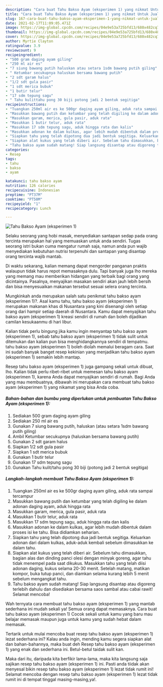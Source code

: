 ```yaml
---
description: "Cara buat Tahu Bakso Ayam (eksperimen 1) yang nikmat Untuk Jualan"
title: "Cara buat Tahu Bakso Ayam (eksperimen 1) yang nikmat Untuk Jualan"
slug: 167-cara-buat-tahu-bakso-ayam-eksperimen-1-yang-nikmat-untuk-jualan
date: 2021-02-17T11:09:05.471Z
image: https://img-global.cpcdn.com/recipes/04e9e53a725bfd13/680x482cq70/tahu-bakso-ayam-eksperimen-1-foto-resep-utama.jpg
thumbnail: https://img-global.cpcdn.com/recipes/04e9e53a725bfd13/680x482cq70/tahu-bakso-ayam-eksperimen-1-foto-resep-utama.jpg
cover: https://img-global.cpcdn.com/recipes/04e9e53a725bfd13/680x482cq70/tahu-bakso-ayam-eksperimen-1-foto-resep-utama.jpg
author: Myrtie Clayton
ratingvalue: 3.9
reviewcount: 9
recipeingredient:
- "500 gram daging ayam giling"
- "250 ml air es"
- "7 siung bawang putih haluskan atau setara 1sdm bawang putih giling"
- " Ketumbar secukupnya haluskan bersama bawang putih"
- "2 sdt garam halus"
- "1/2 sdt gula pasir"
- "1 sdt merica bubuk"
- "1 butir telur"
- "17 sdm tepung sagu"
- " Tahu kulittahu pong 30 biji potong jadi 2 bentuk segitiga"
recipeinstructions:
- "Tuangkan 250ml air es ke 500gr daging ayam giling, aduk rata sampai tercampur"
- "Masukkan bawang putih dan ketumbar yang telah digiling ke dalam adonan daging ayam, aduk hingga rata"
- "Masukkan garam, merica, gula pasir, aduk rata"
- "Masukkan 1 butir telur, aduk rata"
- "Masukkan 17 sdm tepung sagu, aduk hingga rata dan kalis"
- "Masukkan adonan ke dalam kulkas, agar lebih mudah dibentuk dalam proses isi ke tahu. Bisa didiamkan seharian."
- "Siapkan tahu yang telah dipotong dua jadi bentuk segitiga. Keluarkan adonan dari dalam kulkas, aduk-aduk kembali sebelum dimasukkan ke dalam tahu."
- "Siapkan alat kukus yang telah diberi air. Sebelum tahu dimasukkan, bagian alas dan dinding panci olesi dengan minyak goreng, agar tahu tidak menempel pada saat dikukus. Masukkan tahu yang telah diisi adonan daging, kukus selama 20-30 menit. Setelah matang, matikan kompor, buka tutup panci, dan diamkan selama kurang lebih 5 menit sebelum mengangkat tahu."
- "Tahu bakso ayam sudah matang! Siap langsung disantap atau digoreng terlebih dahulu dan disediakan bersama saos sambal atau cabai rawit! Selamat mencoba!"
categories:
- Resep
tags:
- tahu
- bakso
- ayam

katakunci: tahu bakso ayam 
nutrition: 126 calories
recipecuisine: Indonesian
preptime: "PT37M"
cooktime: "PT50M"
recipeyield: "1"
recipecategory: Lunch

---
```



![Tahu Bakso Ayam (eksperimen 1)](https://img-global.cpcdn.com/recipes/04e9e53a725bfd13/680x482cq70/tahu-bakso-ayam-eksperimen-1-foto-resep-utama.jpg)

Selaku seorang yang hobi masak, menyediakan santapan sedap pada orang tercinta merupakan hal yang memuaskan untuk anda sendiri. Tugas seorang istri bukan cuma mengatur rumah saja, namun anda pun wajib menyediakan kebutuhan nutrisi terpenuhi dan santapan yang disantap orang tercinta wajib mantab.

Di waktu  sekarang, kalian memang dapat mengorder panganan praktis walaupun tidak harus repot memasaknya dulu. Tapi banyak juga lho mereka yang memang mau memberikan hidangan yang terbaik bagi orang yang dicintainya. Pasalnya, menyajikan masakan sendiri akan jauh lebih bersih dan bisa menyesuaikan makanan tersebut sesuai selera orang tercinta. 



Mungkinkah anda merupakan salah satu penikmat tahu bakso ayam (eksperimen 1)?. Asal kamu tahu, tahu bakso ayam (eksperimen 1) merupakan makanan khas di Nusantara yang kini disenangi oleh setiap orang dari hampir setiap daerah di Nusantara. Kamu dapat menyajikan tahu bakso ayam (eksperimen 1) kreasi sendiri di rumah dan boleh dijadikan camilan kesukaanmu di hari libur.

Kalian tidak perlu bingung jika kamu ingin menyantap tahu bakso ayam (eksperimen 1), sebab tahu bakso ayam (eksperimen 1) tidak sulit untuk ditemukan dan kalian pun bisa menghidangkannya sendiri di tempatmu. tahu bakso ayam (eksperimen 1) boleh diolah memalui beragam cara. Saat ini sudah banyak banget resep kekinian yang menjadikan tahu bakso ayam (eksperimen 1) semakin lebih mantap.

Resep tahu bakso ayam (eksperimen 1) juga gampang sekali untuk dibuat, lho. Kalian tidak perlu ribet-ribet untuk memesan tahu bakso ayam (eksperimen 1), karena Anda dapat menyajikan sendiri di rumah. Bagi Anda yang mau membuatnya, dibawah ini merupakan cara membuat tahu bakso ayam (eksperimen 1) yang nikamat yang bisa Anda coba.

<!--inarticleads1-->

##### Bahan-bahan dan bumbu yang diperlukan untuk pembuatan Tahu Bakso Ayam (eksperimen 1):

1. Sediakan 500 gram daging ayam giling
1. Sediakan 250 ml air es
1. Gunakan 7 siung bawang putih, haluskan (atau setara 1sdm bawang putih giling)
1. Ambil  Ketumbar secukupnya (haluskan bersama bawang putih)
1. Gunakan 2 sdt garam halus
1. Siapkan 1/2 sdt gula pasir
1. Siapkan 1 sdt merica bubuk
1. Gunakan 1 butir telur
1. Gunakan 17 sdm tepung sagu
1. Gunakan  Tahu kulit/tahu pong 30 biji (potong jadi 2 bentuk segitiga)




<!--inarticleads2-->

##### Langkah-langkah membuat Tahu Bakso Ayam (eksperimen 1):

1. Tuangkan 250ml air es ke 500gr daging ayam giling, aduk rata sampai tercampur
1. Masukkan bawang putih dan ketumbar yang telah digiling ke dalam adonan daging ayam, aduk hingga rata
1. Masukkan garam, merica, gula pasir, aduk rata
1. Masukkan 1 butir telur, aduk rata
1. Masukkan 17 sdm tepung sagu, aduk hingga rata dan kalis
1. Masukkan adonan ke dalam kulkas, agar lebih mudah dibentuk dalam proses isi ke tahu. Bisa didiamkan seharian.
1. Siapkan tahu yang telah dipotong dua jadi bentuk segitiga. Keluarkan adonan dari dalam kulkas, aduk-aduk kembali sebelum dimasukkan ke dalam tahu.
1. Siapkan alat kukus yang telah diberi air. Sebelum tahu dimasukkan, bagian alas dan dinding panci olesi dengan minyak goreng, agar tahu tidak menempel pada saat dikukus. Masukkan tahu yang telah diisi adonan daging, kukus selama 20-30 menit. Setelah matang, matikan kompor, buka tutup panci, dan diamkan selama kurang lebih 5 menit sebelum mengangkat tahu.
1. Tahu bakso ayam sudah matang! Siap langsung disantap atau digoreng terlebih dahulu dan disediakan bersama saos sambal atau cabai rawit! Selamat mencoba!




Wah ternyata cara membuat tahu bakso ayam (eksperimen 1) yang mantab sederhana ini mudah sekali ya! Semua orang dapat memasaknya. Cara buat tahu bakso ayam (eksperimen 1) Cocok sekali untuk kamu yang baru mau belajar memasak maupun juga untuk kamu yang sudah hebat dalam memasak.

Tertarik untuk mulai mencoba buat resep tahu bakso ayam (eksperimen 1) lezat sederhana ini? Kalau anda ingin, mending kamu segera siapkan alat dan bahan-bahannya, maka buat deh Resep tahu bakso ayam (eksperimen 1) yang enak dan sederhana ini. Betul-betul taidak sulit kan. 

Maka dari itu, daripada kita berfikir lama-lama, maka kita langsung saja sajikan resep tahu bakso ayam (eksperimen 1) ini. Pasti anda tiidak akan menyesal bikin resep tahu bakso ayam (eksperimen 1) lezat tidak rumit ini! Selamat mencoba dengan resep tahu bakso ayam (eksperimen 1) lezat tidak rumit ini di tempat tinggal masing-masing,ya!.

